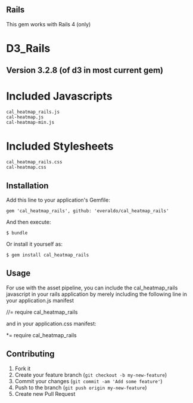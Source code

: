 ## Rails

This gem works with Rails 4 (only)


# D3_Rails

## Version 3.2.8 (of d3 in most current gem)


# Included Javascripts


    cal_heatmap_rails.js
    cal-heatmap.js
    cal-heatmap-min.js


# Included Stylesheets

    cal_heatmap_rails.css
    cal-heatmap.css


## Installation

Add this line to your application's Gemfile:

    gem 'cal_heatmap_rails', github: 'everaldo/cal_heatmap_rails'

And then execute:

    $ bundle

Or install it yourself as:

    $ gem install cal_heatmap_rails

## Usage

For use with the asset pipeline, you can include the cal\_heatmap\_rails  javascript in your rails application by merely including the following line in your application.js manifest

  //= require cal\_heatmap\_rails
  
and in your application.css manifest:

 \*= require cal\_heatmap\_rails  


## Contributing

1. Fork it
2. Create your feature branch (`git checkout -b my-new-feature`)
3. Commit your changes (`git commit -am 'Add some feature'`)
4. Push to the branch (`git push origin my-new-feature`)
5. Create new Pull Request
